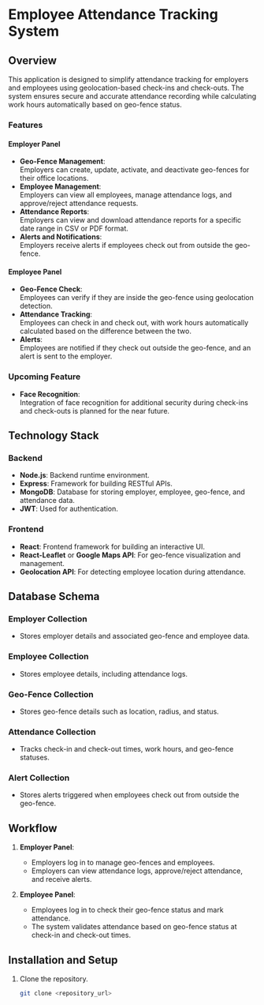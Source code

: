 # Employee Attendance Tracking System

## Overview

This application is designed to simplify attendance tracking for employers and employees using geolocation-based check-ins and check-outs. The system ensures secure and accurate attendance recording while calculating work hours automatically based on geo-fence status.

### Features

#### **Employer Panel**

- **Geo-Fence Management**:  
  Employers can create, update, activate, and deactivate geo-fences for their office locations.
- **Employee Management**:  
  Employers can view all employees, manage attendance logs, and approve/reject attendance requests.
- **Attendance Reports**:  
  Employers can view and download attendance reports for a specific date range in CSV or PDF format.
- **Alerts and Notifications**:  
  Employers receive alerts if employees check out from outside the geo-fence.

#### **Employee Panel**

- **Geo-Fence Check**:  
  Employees can verify if they are inside the geo-fence using geolocation detection.
- **Attendance Tracking**:  
  Employees can check in and check out, with work hours automatically calculated based on the difference between the two.
- **Alerts**:  
  Employees are notified if they check out outside the geo-fence, and an alert is sent to the employer.

### Upcoming Feature

- **Face Recognition**:  
  Integration of face recognition for additional security during check-ins and check-outs is planned for the near future.

## Technology Stack

### **Backend**

- **Node.js**: Backend runtime environment.
- **Express**: Framework for building RESTful APIs.
- **MongoDB**: Database for storing employer, employee, geo-fence, and attendance data.
- **JWT**: Used for authentication.

### **Frontend**

- **React**: Frontend framework for building an interactive UI.
- **React-Leaflet** or **Google Maps API**: For geo-fence visualization and management.
- **Geolocation API**: For detecting employee location during attendance.

## Database Schema

### **Employer Collection**

- Stores employer details and associated geo-fence and employee data.

### **Employee Collection**

- Stores employee details, including attendance logs.

### **Geo-Fence Collection**

- Stores geo-fence details such as location, radius, and status.

### **Attendance Collection**

- Tracks check-in and check-out times, work hours, and geo-fence statuses.

### **Alert Collection**

- Stores alerts triggered when employees check out from outside the geo-fence.

## Workflow

1. **Employer Panel**:

   - Employers log in to manage geo-fences and employees.
   - Employers can view attendance logs, approve/reject attendance, and receive alerts.

2. **Employee Panel**:
   - Employees log in to check their geo-fence status and mark attendance.
   - The system validates attendance based on geo-fence status at check-in and check-out times.

## Installation and Setup

1. Clone the repository.
   ```bash
   git clone <repository_url>
   ```
